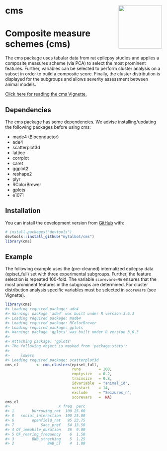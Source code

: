
<!-- README.md is generated from README.Rmd. Please edit that file -->

# cms <img src="https://talbotsr.com/cms/logo.png" align="right" height="139" />

# Composite measure schemes (cms)

The cms package uses tabular data from rat epilepsy studies and applies
a composite measures scheme (via PCA) to select the most prominent
features. Further, variables can be selected to perform cluster analysis
on a subset in order to build a composite score. Finally, the cluster
distribution is displayed for the subgroups and allows severity
assessment between animal models.

[Click here for reading the cms
Vignette.](http://talbotsr.com/cms/articles/cms.html)

## Dependencies

The cms package has some dependencies. We advise installing/updating the
following packages before using cms:

  - made4 (Bioconductor)
  - ade4  
  - scatterplot3d  
  - lattice  
  - corrplot  
  - caret  
  - ggplot2  
  - reshape2  
  - plyr  
  - RColorBrewer  
  - gplots  
  - e1071

## Installation

You can install the development version from
[GitHub](https://github.com/) with:

``` r
# install.packages("devtools")
devtools::install_github("mytalbot/cms")
library(cms)
```

## Example

The following example uses the (pre-cleaned) internalized epilepsy data
(episet\_full) set with three experimental subgroups. Further, the
feature selection is repeated 100-fold. The variable `scorevars=NA`
ensures that the most prominent features in the subgroups are
determined. For cluster distribution analysis specific variables must be
selected in `scorevars` (see Vignette).

``` r
library(cms)
#> Loading required package: ade4
#> Warning: package 'ade4' was built under R version 3.6.3
#> Loading required package: made4
#> Loading required package: RColorBrewer
#> Loading required package: gplots
#> Warning: package 'gplots' was built under R version 3.6.3
#> 
#> Attaching package: 'gplots'
#> The following object is masked from 'package:stats':
#> 
#>     lowess
#> Loading required package: scatterplot3d
cms_cl        <- cms_clusters(episet_full, 
                              runs        = 100, 
                              emptysize   = 0.2, 
                              trainsize   = 0.8, 
                              idvariable  = "animal_id", 
                              varstart    = 14, 
                              exclude     = "Seizures_n",
                              scorevars   =  NA) 
cms_cl
#>                      x freq  perc
#> 1        burrowing_rat  100 25.00
#> 8   social_interaction  100 25.00
#> 6        openfield_rat   95 23.75
#> 7            Sacc_pref   54 13.50
#> 4 Of_immobile_duration   36  9.00
#> 5 OF_rearing_frequency    6  1.50
#> 3        BWB_streching    5  1.25
#> 2               BWB_LT    4  1.00
```
